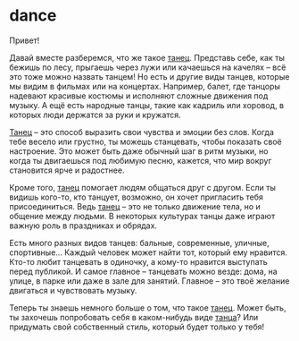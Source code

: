 # dance

Привет!

Давай вместе разберемся, что же такое [танец](./dance.md). Представь себе, как ты бежишь по лесу, прыгаешь через лужи или качаешься на качелях – всё это тоже можно назвать танцем! Но есть и другие виды танцев, которые мы видим в фильмах или на концертах. Например, балет, где танцоры надевают красивые костюмы и исполняют сложные движения под музыку. А ещё есть народные танцы, такие как кадриль или хоровод, в которых люди держатся за руки и кружатся.

[Танец](./dance.md) – это способ выразить свои чувства и эмоции без слов. Когда тебе весело или грустно, ты можешь станцевать, чтобы показать своё настроение. Это может быть даже обычный шаг в ритм музыки, но когда ты двигаешься под любимую песню, кажется, что мир вокруг становится ярче и радостнее.

Кроме того, [танец](./dance.md) помогает людям общаться друг с другом. Если ты видишь кого-то, кто танцует, возможно, он хочет пригласить тебя присоединиться. Ведь [танец](./dance.md) – это не только движение тела, но и общение между людьми. В некоторых культурах танцы даже играют важную роль в праздниках и обрядах.

Есть много разных видов танцев: бальные, современные, уличные, спортивные... Каждый человек может найти тот, который ему нравится. Кто-то любит танцевать в одиночку, а кому-то нравится выступать перед публикой. И самое главное – танцевать можно везде: дома, на улице, в парке или даже в зале для занятий. Главное – это твоё желание двигаться и чувствовать музыку.

Теперь ты знаешь немного больше о том, что такое [танец](./dance.md). Может быть, ты захочешь попробовать себя в каком-нибудь виде [танца](./dance.md)? Или придумать свой собственный стиль, который будет только у тебя!